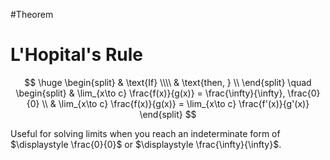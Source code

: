 #Theorem 

# L'Hopital's Rule

$$
\huge
\begin{split}
& \text{If} \\\\
& \text{then, } \\
\end{split}
\quad
\begin{split}
& \lim_{x\to c} \frac{f(x)}{g(x)} = \frac{\infty}{\infty}, \frac{0}{0} \\
& \lim_{x\to c} \frac{f(x)}{g(x)} = \lim_{x\to c} \frac{f'(x)}{g'(x)}
\end{split}
$$

Useful for solving limits when you reach an indeterminate form of $\displaystyle \frac{0}{0}$ or $\displaystyle \frac{\infty}{\infty}$. 